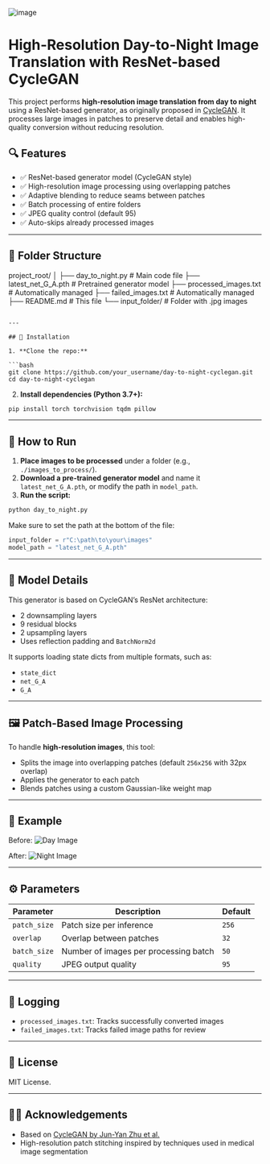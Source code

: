 
![image](https://github.com/user-attachments/assets/f53a7bf8-4652-4714-8874-e327aadbb534)



# High-Resolution Day-to-Night Image Translation with ResNet-based CycleGAN

This project performs **high-resolution image translation from day to night** using a ResNet-based generator, as originally proposed in [CycleGAN](https://arxiv.org/abs/1703.10593). It processes large images in patches to preserve detail and enables high-quality conversion without reducing resolution.

## 🔍 Features

- ✅ ResNet-based generator model (CycleGAN style)
- ✅ High-resolution image processing using overlapping patches
- ✅ Adaptive blending to reduce seams between patches
- ✅ Batch processing of entire folders
- ✅ JPEG quality control (default 95)
- ✅ Auto-skips already processed images

---

## 📁 Folder Structure



project\_root/
│
├── day\_to\_night.py            # Main code file
├── latest\_net\_G\_A.pth         # Pretrained generator model
├── processed\_images.txt       # Automatically managed
├── failed\_images.txt          # Automatically managed
├── README.md                  # This file
└── input\_folder/              # Folder with .jpg images

````

---

## 🔧 Installation

1. **Clone the repo:**

```bash
git clone https://github.com/your_username/day-to-night-cyclegan.git
cd day-to-night-cyclegan
````

2. **Install dependencies (Python 3.7+):**

```bash
pip install torch torchvision tqdm pillow
```

---

## 🚀 How to Run

1. **Place images to be processed** under a folder (e.g., `./images_to_process/`).
2. **Download a pre-trained generator model** and name it `latest_net_G_A.pth`, or modify the path in `model_path`.
3. **Run the script:**

```bash
python day_to_night.py
```

Make sure to set the path at the bottom of the file:

```python
input_folder = r"C:\path\to\your\images"
model_path = "latest_net_G_A.pth"
```

---

## 🧠 Model Details

This generator is based on CycleGAN’s ResNet architecture:

* 2 downsampling layers
* 9 residual blocks
* 2 upsampling layers
* Uses reflection padding and `BatchNorm2d`

It supports loading state dicts from multiple formats, such as:

* `state_dict`
* `net_G_A`
* `G_A`

---

## 🖼️ Patch-Based Image Processing

To handle **high-resolution images**, this tool:

* Splits the image into overlapping patches (default `256x256` with 32px overlap)
* Applies the generator to each patch
* Blends patches using a custom Gaussian-like weight map

---

## 📌 Example

Before:
![Day Image](https://via.placeholder.com/256x256.png?text=Day)

After:
![Night Image](https://via.placeholder.com/256x256.png?text=Night)

---

## ⚙️ Parameters

| Parameter    | Description                           | Default |
| ------------ | ------------------------------------- | ------- |
| `patch_size` | Patch size per inference              | `256`   |
| `overlap`    | Overlap between patches               | `32`    |
| `batch_size` | Number of images per processing batch | `50`    |
| `quality`    | JPEG output quality                   | `95`    |

---

## 📄 Logging

* `processed_images.txt`: Tracks successfully converted images
* `failed_images.txt`: Tracks failed image paths for review

---

## 📜 License

MIT License.

---

## 🙋‍♀️ Acknowledgements

* Based on [CycleGAN by Jun-Yan Zhu et al.](https://github.com/junyanz/pytorch-CycleGAN-and-pix2pix)
* High-resolution patch stitching inspired by techniques used in medical image segmentation

```


